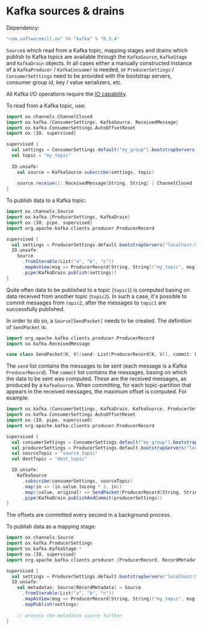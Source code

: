 # Kafka sources & drains

Dependency:

```scala
"com.softwaremill.ox" %% "kafka" % "0.3.4"
```

`Source`s which read from a Kafka topic, mapping stages and drains which publish to Kafka topics are available through
the `KafkaSource`, `KafkaStage` and `KafkaDrain` objects. In all cases either a manually constructed instance of a
`KafkaProducer` / `KafkaConsumer` is needed, or `ProducerSettings` / `ConsumerSetttings` need to be provided with the
bootstrap servers, consumer group id, key / value serializers, etc.

All Kafka I/O operations require the [IO capability](io.md).

To read from a Kafka topic, use:

```scala
import ox.channels.ChannelClosed
import ox.kafka.{ConsumerSettings, KafkaSource, ReceivedMessage}
import ox.kafka.ConsumerSettings.AutoOffsetReset
import ox.{IO, supervised}

supervised {
  val settings = ConsumerSettings.default("my_group").bootstrapServers("localhost:9092").autoOffsetReset(AutoOffsetReset.Earliest)
  val topic = "my_topic"
  
  IO.unsafe:
    val source = KafkaSource.subscribe(settings, topic)
  
    source.receive(): ReceivedMessage[String, String] | ChannelClosed
}
```

To publish data to a Kafka topic:

```scala
import ox.channels.Source
import ox.kafka.{ProducerSettings, KafkaDrain}
import ox.{IO, pipe, supervised}
import org.apache.kafka.clients.producer.ProducerRecord

supervised {
  val settings = ProducerSettings.default.bootstrapServers("localhost:9092")
  IO.unsafe:
    Source
      .fromIterable(List("a", "b", "c"))
      .mapAsView(msg => ProducerRecord[String, String]("my_topic", msg))
      .pipe(KafkaDrain.publish(settings))
}
```

Quite often data to be published to a topic (`topic1`) is computed basing on data received from another topic 
(`topic2`). In such a case, it's possible to commit messages from `topic2`, after the messages to `topic1` are 
successfully published. 

In order to do so, a `Source[SendPacket]` needs to be created. The definition of `SendPacket` is:

```scala
import org.apache.kafka.clients.producer.ProducerRecord
import ox.kafka.ReceivedMessage

case class SendPacket[K, V](send: List[ProducerRecord[K, V]], commit: List[ReceivedMessage[_, _]])
```

The `send` list contains the messages to be sent (each message is a Kafka `ProducerRecord`). The `commit` list contains
the messages, basing on which the data to be sent was computed. These are the received messages, as produced by a 
`KafkaSource`. When committing, for each topic-partition that appears in the received messages, the maximum offset is
computed. For example:

```scala
import ox.kafka.{ConsumerSettings, KafkaDrain, KafkaSource, ProducerSettings, SendPacket}
import ox.kafka.ConsumerSettings.AutoOffsetReset
import ox.{IO, pipe, supervised}
import org.apache.kafka.clients.producer.ProducerRecord

supervised {
  val consumerSettings = ConsumerSettings.default("my_group").bootstrapServers("localhost:9092").autoOffsetReset(AutoOffsetReset.Earliest)
  val producerSettings = ProducerSettings.default.bootstrapServers("localhost:9092")
  val sourceTopic = "source_topic"
  val destTopic = "dest_topic"

  IO.unsafe:
    KafkaSource
      .subscribe(consumerSettings, sourceTopic)
      .map(in => (in.value.toLong * 2, in))
      .map((value, original) => SendPacket(ProducerRecord[String, String](destTopic, value.toString), original))
      .pipe(KafkaDrain.publishAndCommit(producerSettings))
}
```

The offsets are committed every second in a background process.

To publish data as a mapping stage:

```scala
import ox.channels.Source
import ox.kafka.ProducerSettings
import ox.kafka.KafkaStage.*
import ox.{IO, supervised}
import org.apache.kafka.clients.producer.{ProducerRecord, RecordMetadata}

supervised {
  val settings = ProducerSettings.default.bootstrapServers("localhost:9092")
  IO.unsafe:
    val metadatas: Source[RecordMetadata] = Source
      .fromIterable(List("a", "b", "c"))
      .mapAsView(msg => ProducerRecord[String, String]("my_topic", msg))
      .mapPublish(settings)
  
    // process the metadatas source further
}
```
